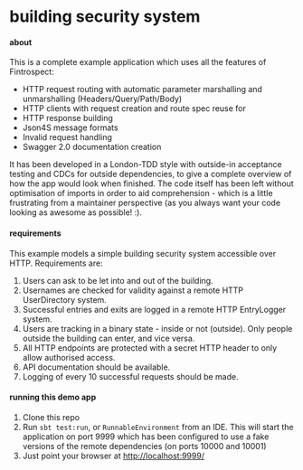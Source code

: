 # building security system

#### about
This is a complete example application which uses all the features of Fintrospect:
- HTTP request routing with automatic parameter marshalling and unmarshalling (Headers/Query/Path/Body)
- HTTP clients with request creation and route spec reuse for
- HTTP response building
- Json4S message formats
- Invalid request handling
- Swagger 2.0 documentation creation

It has been developed in a London-TDD style with outside-in acceptance testing and CDCs for outside dependencies,
to give a complete overview of how the app would look when finished. The code itself has been left without optimisation of
imports in order to aid comprehension - which is a little frustrating from a maintainer perspective (as you always want your 
code looking as awesome as possible! :).

#### requirements
This example models a simple building security system accessible over HTTP. Requirements are:

1. Users can ask to be let into and out of the building.
2. Usernames are checked for validity against a remote HTTP UserDirectory system.
3. Successful entries and exits are logged in a remote HTTP EntryLogger system.
4. Users are tracking in a binary state - inside or not (outside). Only people outside the building can enter, and vice versa.
5. All HTTP endpoints are protected with a secret HTTP header to only allow authorised access.
6. API documentation should be available.
7. Logging of every 10 successful requests should be made.

#### running this demo app
1. Clone this repo
2. Run ```sbt test:run```, or  ```RunnableEnvironment``` from an IDE. This will start the application on port 9999 
which has been configured to use a fake versions of the remote dependencies (on ports 10000 and 10001)
3. Just point your browser at <a target="_top" href="http://localhost:9999/">http://localhost:9999/</a>

